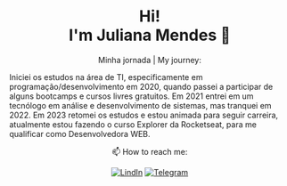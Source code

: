 <h1 align='center'>
Hi!</br>I'm Juliana Mendes 🦋
</h1>

<p align='center'>
Minha jornada | My journey:

  Iniciei os estudos na área de TI, especificamente em programação/desenvolvimento em 2020, quando passei a participar de alguns bootcamps e cursos livres gratuitos. Em 2021 entrei em um tecnólogo em análise e desenvolvimento de sistemas, mas tranquei em 2022. 
  Em 2023 retomei os estudos e estou animada para seguir carreira, atualmente estou fazendo o curso Explorer da Rocketseat, para me qualificar como Desenvolvedora WEB.
</p>

<div align='center'>
📫 How to reach me:

[![LindIn](https://img.shields.io/badge/LinkedIn-0077B5?style=for-the-badge&logo=linkedin&logoColor=white)](https://www.linkedin.com/in/julianammendes/)
[![Telegram](https://img.shields.io/badge/Telegram-2CA5E0?style=for-the-badge&logo=telegram&logoColor=white)](https://t.me/riajuzao)
</div>
